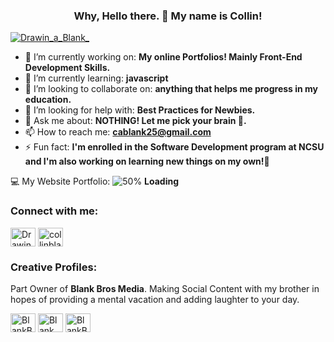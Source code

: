 <h3 align = "center"> Why, Hello there. 👋 My name is Collin! </h3>

<p align="left"> <a href="https://twitter.com/Drawin_a_Blank_" target="blank"><img src="https://img.shields.io/twitter/follow/Drawin_a_Blank_?logo=twitter&style=for-the-badge" alt="Drawin_a_Blank_" /></a> </p>

- 🔭 I’m currently working on: **My online Portfolios! Mainly Front-End Development Skills.**
- 🌱 I’m currently learning: **javascript**
- 👯 I’m looking to collaborate on: **anything that helps me progress in my education.**
- 🤔 I’m looking for help with: **Best Practices for Newbies.**
- 💬 Ask me about: **NOTHING! Let me pick your brain 🧠.**
- 📫 How to reach me: **cablank25@gmail.com**
- ⚡ Fun fact: **I'm enrolled in the Software Development program at NCSU and I'm also working on learning new things on my own!😤**



💻 My Website Portfolio: ![50%](https://progress-bar.dev/50) **Loading**

<h3 align="left">Connect with me:</h3>
<p align="left">
<a href="https://twitter.com/Drawin_a_Blank_" target="blank"><img align="center" src="https://cdn.jsdelivr.net/npm/simple-icons@3.0.1/icons/twitter.svg" alt="Drawin_a_Blank_" height="30" width="40" /></a>
<a href="https://www.linkedin.com/in/collin-blank/" target="blank"><img align="center" src="https://cdn.jsdelivr.net/npm/simple-icons@3.0.1/icons/linkedin.svg" alt="collinblank" height="30" width="40" /></a>
</p>


<h3 align "left">Creative Profiles: </h3>

Part Owner of **Blank Bros Media**.  Making Social Content with my brother in hopes of providing a mental vacation and adding laughter to your day. 

<a href="https://twitter.com/BlankBrosMedia" target="blank"><img align="center" src="https://cdn.jsdelivr.net/npm/simple-icons@3.0.1/icons/twitter.svg" alt="BlankBrosMedia" height="30" width="40" /></a>
<a href="https://www.youtube.com/channel/UCs945CoGFPuO_Bljp3qiKIw" target="blank"><img align="center" src="https://cdn.jsdelivr.net/npm/simple-icons@3.0.1/icons/youtube.svg" alt="Blank Bros Media" height="30" width="40" /></a>
<a href="https://twitter.com/BlankBrosGaming" target="blank"><img align="center" src="https://cdn.jsdelivr.net/npm/simple-icons@3.0.1/icons/twitter.svg" alt="BlankBrosGaming" height="30" width="40" /></a>

